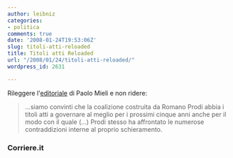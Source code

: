 ```yaml
---
author: leibniz
categories:
- politica
comments: true
date: '2008-01-24T19:53:06Z'
slug: titoli-atti-reloaded
title: Titoli atti Reloaded
url: "/2008/01/24/titoli-atti-reloaded/"
wordpress_id: 2631

---
```

Rileggere l'[editoriale](http://www.corriere.it/Primo_Piano/Editoriali/2006/03_Marzo/08/scelte.shtml) di Paolo Mieli e non ridere:


> ...siamo convinti che la coalizione costruita da Romano Prodi abbia i titoli atti a governare al meglio per i prossimi cinque anni anche per il modo con il quale (...) Prodi stesso ha affrontato le numerose contraddizioni interne al proprio schieramento.




### Corriere.it
